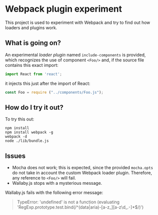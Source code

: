 # Webpack plugin experiment

This project is used to experiment with Webpack and try to find out how loaders
and plugins work.

## What is going on?

An experimental _loader plugin_ named `include-components` is provided, which
recognizes the use of component `<Foo/>` and, if the source file contains this
exact import:

```js
import React from 'react';
```

it injects this just after the import of React:

```js
const Foo = require ("../components/Foo.js");
```

## How do I try it out?

To try this out:

```
npm install
npm install webpack -g
webpack -d
node ./lib/bundle.js
```

## Issues

* Mocha does not work; this is expected, since the provided `mocha.opts` do not
  take in account the custom Webpack loader plugin. Therefore, any reference to
  `<Foo/>` will fail.
* Wallaby.js stops with a mysterious message.

Wallaby.js fails with the following error message:
> TypeError: 'undefined' is not a function (evaluating 'RegExp.prototype.test.bind(/^(data|aria)-[a-z_][a-z\d_.\-]*$/)')
